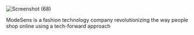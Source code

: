 
![Screenshot (68)](https://user-images.githubusercontent.com/105914134/191061018-b1fe63ce-3f98-42c6-8191-b383c5c6f20e.png)

ModeSens is a fashion technology company revolutionizing the way people shop online using a tech-forward approach
